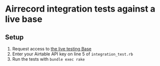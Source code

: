 # Airrecord integration tests against a live base

## Setup

1. Request access to [the live testing Base](https://airtable.com/app5gmfuvQnN1bIyR)
2. Enter your Airtable API key on line 5 of `integration_test.rb`
3. Run the tests with `bundle exec rake`
